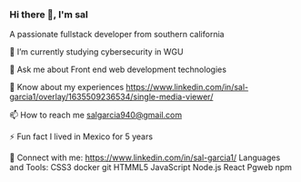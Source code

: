 ### Hi there 👋, I'm sal

A passionate fullstack developer from southern california

🌱 I’m currently studying cybersecurity in WGU

💬 Ask me about Front end web development technologies

📄 Know about my experiences https://www.linkedin.com/in/sal-garcia1/overlay/1635509236534/single-media-viewer/

📫 How to reach me salgarcia940@gmail.com

⚡ Fun fact I lived in Mexico for 5 years

📡 Connect with me: https://www.linkedin.com/in/sal-garcia1/
Languages and Tools:
CSS3
docker
git
HTMML5
JavaScript
Node.js
React
Pgweb
npm
